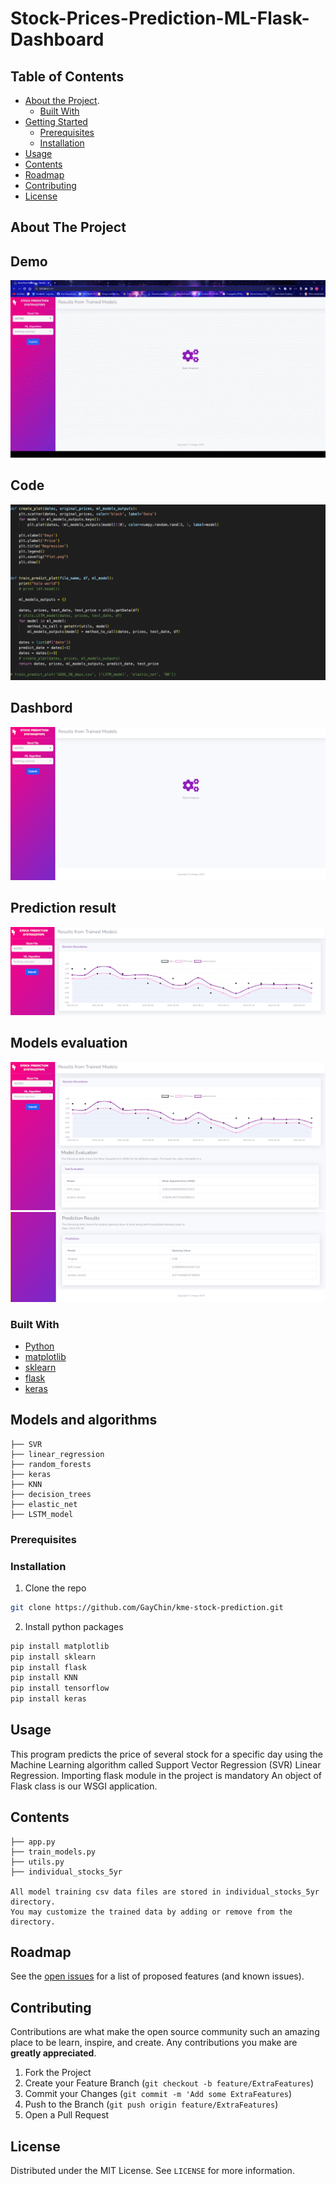 # Stock-Prices-Prediction-ML-Flask-Dashboard

<!-- TABLE OF CONTENTS -->
## Table of Contents

* [About the Project](#about-the-project).
  * [Built With](#built-with)
* [Getting Started](#getting-started)
  * [Prerequisites](#prerequisites)
  * [Installation](#installation)
* [Usage](#usage)
* [Contents](#contents)
* [Roadmap](#roadmap)
* [Contributing](#contributing)
* [License](#license)

<!-- ABOUT THE PROJECT -->
## About The Project
## Demo
![Demo](https://github.com/GayChin/kme-stock-prediction/blob/main/pics/expert-system-demo.gif)

## Code
![Code](https://github.com/GayChin/kme-stock-prediction/blob/main/pics/code.PNG)

## Dashbord
![Output-Data](https://github.com/GayChin/kme-stock-prediction/blob/main/pics/dashboard.png)


## Prediction result
![predic](https://github.com/GayChin/kme-stock-prediction/blob/main/pics/result.png)

## Models evaluation
![evaluation](https://github.com/GayChin/kme-stock-prediction/blob/main/pics/test-evaluation.png)
![evaluation](https://github.com/GayChin/kme-stock-prediction/blob/main/pics/predictions.png)

### Built With
* [Python](https://www.python.org/)
* [matplotlib](https://matplotlib.org/)
* [sklearn](https://scikit-learn.org/)
* [flask](https://flask.palletsprojects.com/en/2.1.x/)
* [keras](https://keras.io/)

## Models and algorithms

```
├── SVR
├── linear_regression
├── random_forests
├── keras
├── KNN
├── decision_trees
├── elastic_net
├── LSTM_model

```

### Prerequisites

### Installation
1. Clone the repo
```sh
git clone https://github.com/GayChin/kme-stock-prediction.git
```

2. Install python packages
```sh
pip install matplotlib
pip install sklearn
pip install flask
pip install KNN
pip install tensorflow
pip install keras
```

<!-- USAGE EXAMPLES -->
## Usage

This program predicts the price of several stock for a specific day using the Machine Learning algorithm called Support Vector Regression (SVR) Linear Regression.
Importing flask module in the project is mandatory
An object of Flask class is our WSGI application.


## Contents

```
├── app.py
├── train_models.py
├── utils.py
├── individual_stocks_5yr

All model training csv data files are stored in individual_stocks_5yr directory. 
You may customize the trained data by adding or remove from the directory.
```

<!-- ROADMAP -->
## Roadmap
See the [open issues](https://github.com/GayChin/kme-stock-prediction/issues) for a list of proposed features (and known issues).

<!-- CONTRIBUTING -->
## Contributing

Contributions are what make the open source community such an amazing place to be learn, inspire, and create. Any contributions you make are **greatly appreciated**.

1. Fork the Project
2. Create your Feature Branch (`git checkout -b feature/ExtraFeatures`)
3. Commit your Changes (`git commit -m 'Add some ExtraFeatures`)
4. Push to the Branch (`git push origin feature/ExtraFeatures`)
5. Open a Pull Request

<!-- LICENSE -->
## License
Distributed under the MIT License. See `LICENSE` for more information.